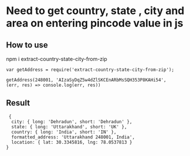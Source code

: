 # Need to get country, state , city and area on entering pincode value in js

## How to use
npm i extract-country-state-city-from-zip

```
var getAddress = require('extract-country-state-city-from-zip');

getAddress(248001, 'AIzaSyDqZ5w4dZlSKCEnARbMsSQH353P8KAHi54',
(err, res) => console.log(err, res))
```

## Result

```
 {
  city: { long: 'Dehradun', short: 'Dehradun' },
  state: { long: 'Uttarakhand', short: 'UK' },
  country: { long: 'India', short: 'IN' },
  formatted_address: 'Uttarakhand 248001, India',
  location: { lat: 30.3345816, lng: 78.0537813 }
}

```
